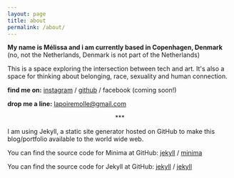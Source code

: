 ```yaml
---
layout: page
title: about
permalink: /about/
---
```

**My name is Mélissa and i am currently based in Copenhagen, Denmark** (no, not the Netherlands, Denmark is not part of the Netherlands)

This is a space exploring the intersection between tech and art. It's also a space for thinking about belonging, race, sexuality and human connection.

**find me on:** [instagram](https://instagram.com/poire_molle) / [github](https://github.com/poiremolle) / facebook (coming soon!)

**drop me a line:** [lapoiremolle@gmail.com](mailto:lapoiremolle@gmail.com)

<p style="text-align:center">***</p>

I am using Jekyll, a static site generator hosted on GitHub to make this blog/portfolio available to the world wide web. 

You can find the source code for Minima at GitHub:
[jekyll][jekyll-organization] /
[minima](https://github.com/jekyll/minima)

You can find the source code for Jekyll at GitHub:
[jekyll][jekyll-organization] /
[jekyll](https://github.com/jekyll/jekyll)


[jekyll-organization]: https://github.com/jekyll
